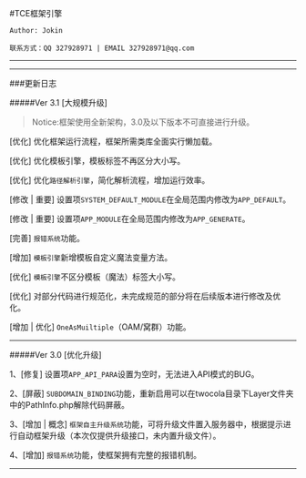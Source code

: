 #TCE框架引擎

`Author: Jokin`

`联系方式：QQ 327928971 | EMAIL 327928971@qq.com`

---

<!-- 官方网站：[两杯可乐网](http://www.twocola.com) -->

<!-- 官方网站：[TCE引擎（公版）](http://www.twocola.top) -->

<!-- 官方网站：[TCE引擎（定制）未上线](http://www.twocola.top/cm) -->

<!-- 加入我们：[JoinUs](http://www.twocola.com/messenger/index/join) -->

---

###更新日志

#####Ver 3.1 [大规模升级]

> Notice:框架使用全新架构，3.0及以下版本不可直接进行升级。

[优化] 优化框架运行流程，框架所需类库全面实行懒加载。

[优化] 优化模板引擎，模板标签不再区分大小写。

[优化] 优化`路径解析引擎`，简化解析流程，增加运行效率。

[修改 | 重要] 设置项`SYSTEM_DEFAULT_MODULE`在全局范围内修改为`APP_DEFAULT`。

[修改 | 重要] 设置项`APP_MODULE`在全局范围内修改为`APP_GENERATE`。

[完善] `报错系统`功能。

[增加] `模板引擎`新增模板自定义魔法变量方法。

[优化] `模板引擎`不区分模板（魔法）标签大小写。

[优化] 对部分代码进行规范化，未完成规范的部分将在后续版本进行修改及优化。

[增加 | 优化] `OneAsMuiltiple`（OAM/窝群）功能。

---

#####Ver 3.0 [优化升级]

1、[修复] 设置项`APP_API_PARA`设置为空时，无法进入API模式的BUG。

2、[屏蔽] `SUBDOMAIN_BINDING`功能，重新启用可以在twocola目录下Layer文件夹中的PathInfo.php解除代码屏蔽。

3、[增加 | 概念] `框架自主升级系统`功能，可将升级文件置入服务器中，根据提示进行自动框架升级（本次仅提供升级接口，未内置升级文件）。

4、[增加] `报错系统`功能，使框架拥有完整的报错机制。

---
